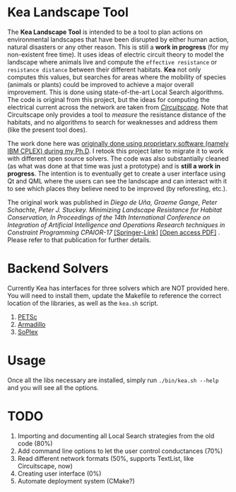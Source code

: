 # Kea Landscape Tool

The **Kea Landscape Tool** is intended to be a tool to plan actions on environmental landscapes that have been disrupted by either human action, natural disasters or any other reason. This is still a **work in progress** (for my non-existent free time).
It uses ideas of electric circuit theory to model the landscape where animals live and compute the ``effective resistance`` or ``resistance distance`` between their different habitats. **Kea** not only computes this values, but searches for areas where the mobility of species (animals or plants) could be improved to achieve a major overall improvement. This is done using state-of-the-art Local Search algorithms.
The code is original from this project, but the ideas for computing the electrical current across the network are taken from *[Circuitscape](http://www.circuitscape.org/)*. Note that Circuitscape only provides a tool to *measure* the resistance distance of the habitats, and no algorithms to search for weaknesses and address them (like the present tool does).

The work done here was [originally done using proprietary software (namely IBM CPLEX) during my Ph.D](https://people.eng.unimelb.edu.au/pstuckey/papers/cpaior17a.pdf). I retook this project later to migrate it to work with different open source solvers. The code was also substantially cleaned (as what was done at that time was just a prototype) and is **still a work in progress**. The intention is to eventually get to create a user interface using Qt and QML where the users can see the landscape and can interact with it to see which places they believe need to be improved (by reforesting, etc.).

The original work was published in *Diego de Uña, Graeme Gange, Peter Schachte, Peter J. Stuckey. Minimizing Landscape Resistance for Habitat Conservation, In Proceedings of the 14th International Conference on Integration of Artificial Intelligence and Operations Research techniques in Constraint Programming CPAIOR-17* [[Springer-Link]](https://link.springer.com/chapter/10.1007/978-3-319-59776-8_10)  [[Open access PDF]](https://people.eng.unimelb.edu.au/pstuckey/papers/cpaior17a.pdf) . Please refer to that publication for further details.

# Backend Solvers
Currently Kea has interfaces for three solvers which are NOT provided here. You will need to install them, update the Makefile to reference the correct location of the libraries, as well as the ``kea.sh`` script.

 1. [PETSc](https://www.mcs.anl.gov/petsc/)
 2. [Armadillo](http://arma.sourceforge.net/)
 3. [SoPlex](http://soplex.zib.de/)

# Usage
Once all the libs necessary are installed, simply run `./bin/kea.sh --help` and you will see all the options.

# TODO

 1. Importing and documenting all Local Search strategies from the old code (80%)
 2. Add command line options to let the user control conductances (70%)
 3. Read different network formats (50%, supports TextList, like Circuitscape, now)
 4. Creating user interface (0%)
 5. Automate deployment system (CMake?)
